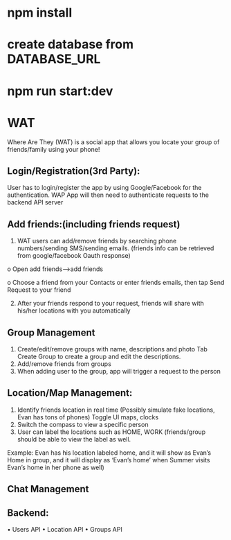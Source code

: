 # npm install
# create database from DATABASE_URL
# npm run start:dev

# WAT

Where Are They (WAT) is a social app that allows you locate your group of friends/family using your phone!


## Login/Registration(3rd Party): 
User has to login/register the app by using Google/Facebook for the authentication. WAP App will then need to authenticate requests to the backend API server

## Add friends:(including friends request)
1.	WAT users can add/remove friends by searching phone numbers/sending SMS/sending emails. (friends info can be retrieved from google/facebook Oauth response)

o	Open add friends-->add friends

o	Choose a friend from your Contacts or enter friends emails, then tap Send Request to your friend

2.	After your friends respond to your request, friends will share with his/her locations with you automatically


## Group Management
1.	Create/edit/remove groups with name, descriptions and photo
Tab Create Group to create a group and edit the descriptions. 
2.	Add/remove friends from groups
3.	When adding user to the group, app will trigger a request to the person 

## Location/Map Management:
1.	Identify friends location in real time (Possibly simulate fake locations, Evan has tons of phones)
Toggle UI maps, clocks
2.	Switch the compass to view a specific person
3.	User can label the locations such as HOME, WORK (friends/group should be able to view the label as well. 

Example: Evan has his location labeled home, and it will show as Evan’s Home in group, and it will display as ‘Evan’s home’ when Summer visits Evan’s home in her phone as well)

## Chat Management

## Backend:
•	Users API 
•	Location API
•	Groups API

